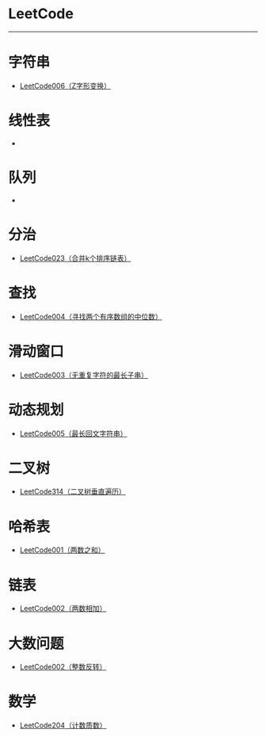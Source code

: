 # LeetCode
***
# 字符串
* [LeetCode006（Z字形变换）](/src/com/leetcode/LeetCode006.java)  

# 线性表
* 

# 队列
*



# 分治
* [LeetCode023（合并k个排序链表）](/src/com/leetcode/LeetCode023.java)  

# 查找
* [LeetCode004（寻找两个有序数组的中位数）](/src/com/leetcode/LeetCode004.java)  

# 滑动窗口
* [LeetCode003（无重复字符的最长子串）](/src/com/leetcode/LeetCode003.java)  

# 动态规划
* [LeetCode005（最长回文字符串）](/src/com/leetcode/LeetCode005.java)  

# 二叉树
* [LeetCode314（二叉树垂直遍历）](/src/com/leetcode/LeetCode314.java)  

# 哈希表
* [LeetCode001（两数之和）](/src/com/leetcode/LeetCode001.java)  

# 链表
* [LeetCode002（两数相加）](/src/com/leetcode/LeetCode002.java)  

# 大数问题
* [LeetCode002（整数反转）](/src/com/leetcode/LeetCode007.java)  

# 数学
* [LeetCode204（计数质数）](/src/com/leetcode/LeetCode204.java)  